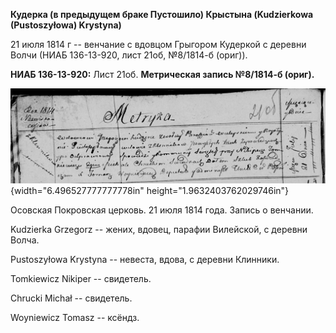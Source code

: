 **Кудерка (в предыдущем браке Пустошило) Крыстына (Kudzierkowa
(Pustoszyłowa) Krystyna)**

21 июля 1814 г -- венчание с вдовцом Грыгором Кудеркой с деревни Волчи
(НИАБ 136-13-920, лист 21об, №8/1814-б (ориг)).

**НИАБ 136-13-920:** Лист 21об. **Метрическая запись №8/1814-б (ориг).**

![](./media/16c22e78f23ef369c6cc766a20086c13f9edd193.png){width="6.496527777777778in"
height="1.9632403762029746in"}

Осовская Покровская церковь. 21 июля 1814 года. Запись о венчании.

Kudzierka Grzegorz -- жених, вдовец, парафии Вилейской, с деревни Волча.

Pustoszyłowa Krystyna -- невеста, вдова, с деревни Клинники.

Tomkiewicz Nikiper -- свидетель.

Chrucki Michał -- свидетель.

Woyniewicz Tomasz -- ксёндз.

